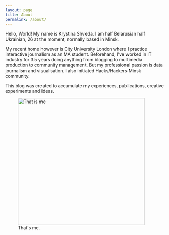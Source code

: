```yaml
---
layout: page
title: About
permalink: /about/
---
```

Hello, World! My name is Krystina Shveda. I am half Belarusian half Ukrainian, 26 at the moment, normally based in Minsk.

My recent home however is City University London where I practice interactive journalism as an MA student. Beforehand, I've worked in IT industry for 3.5 years doing anything from blogging to multimedia production to community management. But my professional passion is data journalism and visualisation. I also initiated Hacks/Hackers Minsk community.

This blog was created to accumulate my experiences, publications, creative experiments and ideas.

<figure>
  <img src="https://dl.dropboxusercontent.com/u/80627489/Resume.jpg" alt="That is me" width="400" height="400">
  <figcaption>That's me.</figcaption>
</figure>
